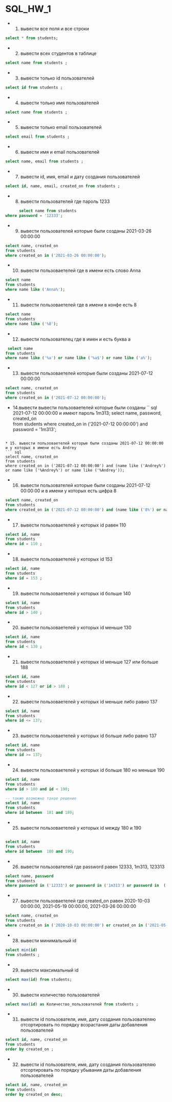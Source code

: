 #  SQL_HW_1

 *  1. вывести все поля и все строки
 ``` sql 
select * from students; 
```

*  2. вывести всех студентов в таблице
 ``` sql 
select name from students ; 
```

* 3. вывести только id пользователей
``` sql
select id from students ;
``` 
* 4. вывести только имя пользователей 
``` sql
select name from students ; 
```

* 5. вывести только email пользователей
``` sql
select email from students ;
```

* 6. вывести имя и email пользователей 
``` sql
select name, email from students ;
``` 

* 7. вывести id, имя, email и дату создания пользователей
``` sql
select id, name, email, created_on from students ;
```

*  8. вывести пользователей где пароль 1233
``` sql   
      select name from students
where password = '12333'; 
``` 

* 9. вывести пользователей которые были созданы 2021-03-26 00:00:00
``` sql
select name, created_on  
from students
where created_on in ('2021-03-26 00:00:00'); 
```

* 10. вывести пользоваетелей где в имени есть слово Аnna
``` sql
select name  
from students
where name like ('Anna%'); 
```

*  11. вывести пользоваетелей где в имени в конфе есть 8
``` sql
select name  
from students
where name like ('%8'); 
```

* 12. вывести пользователец где в имен и есть буква а
``` sql 
 select name  
from students
where name like ('%a') or name like ('%a$') or name like ('a%'); 
```

* 13. вывести пользоваетелей которые были созданы 2021-07-12 00:00:00
``` sql
select name, created_on  
from students
where created_on in ('2021-07-12 00:00:00'); 
```

* 14.вывести вывести пользоваетелей которые были созданы 
`` sql
2021-07-12 00:00:00 и имеют пароль 1m313; 
select name, password, created_on  
from students
where created_on in ('2021-07-12 00:00:00') and password = '1m313'; 
```

* 15. вывести пользоваетелей которые были созданы 2021-07-12 00:00:00 и у которых в имени есть Andrey
``` sql
select name, created_on  
from students
where created_on in ('2021-07-12 00:00:00') and (name like ('Andrey%') or name like ('%Andrey%') or name like ('%Andrey'));
```

* 16. вывести пользователей которые были созданы 2021-07-12 00:00:00 и в имени у которых есть цифра 8 
``` sql
select name, created_on  
from students
where created_on in ('2021-07-12 00:00:00') and (name like ('8%') or name like ('%8%') or name like ('%8')) ;
```

*  17. вывести пользоваетелей у которых id равен 110 
``` sql
select id, name
from students 
where id = 110 ;
``` 

* 18. вывести пользоваетелей у которых id  153 

``` sql
select id, name
from students 
where id = 153 ;
```

* 19. вывести пользоваетелей у которых id больше 140 
``` sql
select id, name
from students 
where id > 140 ;
```

* 20. вывести пользоваетелей у которых id меньше 130
``` sql
select id, name
from students 
where id < 130 ;
```

* 21. вывести пользоваетелей у которых id меньше 127 или больше 188 
``` sql
select id, name
from students 
where id < 127 or id > 188 ;
```

* 22. вывести пользоваетелей у которых id меньше либо равно 137  
``` sql
select id, name
from students 
where id <= 137;
```

* 23. вывести пользоваетелей у которых id больше либо равно 137
``` sql
select id, name
from students 
where id >= 137;
```

* 24. вывести пользоваетелей у которых id больше 180 но меньше 190
``` sql
select id, name
from students 
where id > 180 and id < 190;  

-- также возможно такое решение
select id, name
from students 
where id between  181 and 189; 
``` 

* 25. вывести пользоваетелей у которых id между 180 и 190
``` sql

select id, name
from students 
where id between  180 and 190;
```

* 26. вывести пользователей где password  равен 12333, 1m313, 123313
``` sql
select name, password 
from students 
where password in ('12333') or password in ('1m313') or password in  ('123313'); 
``` 

* 27. вывести пользоваетелей где created_on равен 2020-10-03 00:00:00, 2021-05-19 00:00:00, 2021-03-26 00:00:00 
``` sql
select name, created_on  
from students
where created_on in ('2020-10-03 00:00:00') or created_on in ('2021-05-19 00:00:00') or created_on in ('2021-03-26 00:00:00');
```

* 28. вывести минимальный id 
``` sql
select min(id) 
from students ;
```

* 29. вывести максимальный id 
``` sql
select max(id) from students; 
```

* 30. вывести количество пользователей
``` sql
select max(id) as Количество_пользователей from students ;
``` 

* 31. вывести id пользователя, имя, дату создания пользователяю отсортировать по порядку возрастания даты добавления пользователей
``` sql
select id, name, created_on 
from students 
order by created_on ; 
``` 

* 32. вывести id пользователя, имя, дату создания пользователяю отсортировать по порядку убывания даты добавления пользователей
``` sql
select id, name, created_on 
from students 
order by created_on desc; 
``` 